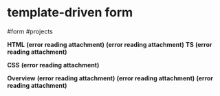 # template-driven form
#form #projects

**HTML**
 **(error reading attachment)**
 **(error reading attachment)**
**TS**
 **(error reading attachment)**

**CSS**
 **(error reading attachment)**

**Overview**
 **(error reading attachment)**
 **(error reading attachment)**
 **(error reading attachment)**